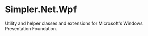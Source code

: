 Simpler.Net.Wpf
===============

Utility and helper classes and extensions for Microsoft's Windows Presentation Foundation.